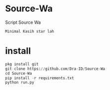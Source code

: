# Source-Wa
Script Source Wa
```
Minimal Kasih star lah
```

# install
```python
pkg install git
git clone https://github.com/Dra-ID/Source-Wa
cd Source-Wa
pip install -r requirements.txt
python run.py

